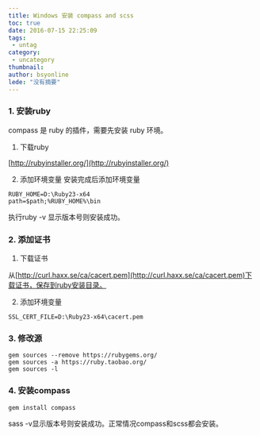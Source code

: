 ```yaml
---
title: Windows 安装 compass and scss
toc: true
date: 2016-07-15 22:25:09
tags:
 - untag
category: 
 - uncategory
thumbnail: 
author: bsyonline
lede: "没有摘要"
---
```

### 1. 安装ruby

compass 是 ruby 的插件，需要先安装 ruby 环境。
1. 下载ruby

[http://rubyinstaller.org/](http://rubyinstaller.org/)

2. 添加环境变量
   安装完成后添加环境变量
```
RUBY_HOME=D:\Ruby23-x64
path=$path;%RUBY_HOME%\bin
```
执行ruby -v 显示版本号则安装成功。

### 2. 添加证书

1. 下载证书

从[http://curl.haxx.se/ca/cacert.pem](http://curl.haxx.se/ca/cacert.pem)下载证书，保存到ruby安装目录。

2. 添加环境变量
```
SSL_CERT_FILE=D:\Ruby23-x64\cacert.pem
```
### 3. 修改源
```
gem sources --remove https://rubygems.org/
gem sources -a https://ruby.taobao.org/
gem sources -l
```
### 4. 安装compass
```
gem install compass
```
sass -v显示版本号则安装成功。正常情况compass和scss都会安装。
